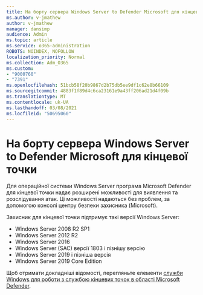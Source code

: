```yaml
---
title: На борту сервера Windows Server to Defender Microsoft для кінцевої точки
ms.author: v-jmathew
author: v-jmathew
manager: dansimp
audience: Admin
ms.topic: article
ms.service: o365-administration
ROBOTS: NOINDEX, NOFOLLOW
localization_priority: Normal
ms.collection: Adm_O365
ms.custom:
- "9000760"
- "7391"
ms.openlocfilehash: 51bcb58f20b9867d2b75db5ee9df1c62e8b66109
ms.sourcegitcommit: 4883f1f89d4c6ca23161e9a43ff206ad21d4f09b
ms.translationtype: MT
ms.contentlocale: uk-UA
ms.lasthandoff: 03/08/2021
ms.locfileid: "50695060"
---
```

# <a name="onboard-a-windows-server-to-microsoft-defender-for-endpoint"></a>На борту сервера Windows Server to Defender Microsoft для кінцевої точки

Для операційної системи Windows Server програма Microsoft Defender для кінцевої точки надає розширені можливості для виявлення та розслідування атак. Ці можливості надаються без проблем, за допомогою консолі центру безпеки захисника (Microsoft).

Захисник для кінцевої точки підтримує такі версії Windows Server:

- Windows Server 2008 R2 SP1
- Windows Server 2012 R2
- Windows Server 2016
- Windows Server (SAC) версії 1803 і пізнішу версію
- Windows Server 2019 і пізніша версія
- Windows Server 2019 Core Edition

Щоб отримати докладніші відомості, перегляньте елементи [служби Windows для роботи з службою кінцевих точок в області Microsoft Defender](https://go.microsoft.com/fwlink/?linkid=2143627).
